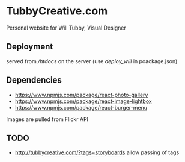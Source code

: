 # TubbyCreative.com

Personal website for Will Tubby, Visual Designer


## Deployment

served from */htdocs* on the server (use *deploy_will* in poackage.json)


## Dependencies

- https://www.npmjs.com/package/react-photo-gallery
- https://www.npmjs.com/package/react-image-lightbox
- https://www.npmjs.com/package/react-burger-menu


Images are pulled from Flickr API

## TODO

- http://tubbycreative.com/?tags=storyboards allow passing of tags
